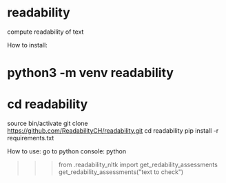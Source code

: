 # readability
compute readability of text

How to install:
# python3 -m venv readability
# cd readability
source bin/activate
git clone https://github.com/ReadabilityCH/readability.git
cd readability
pip install -r requirements.txt

How to use:
go to python console: python
>>> from .readability_nltk import get_redability_assessments
>>> get_redability_assessments("text to check")
